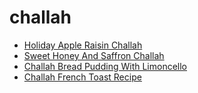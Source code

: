 # challah

 * [Holiday Apple Raisin Challah](index/h/holiday-apple-raisin-challah-368069.json)
 * [Sweet Honey And Saffron Challah](index/s/sweet-honey-and-saffron-challah-361129.json)
 * [Challah Bread Pudding With Limoncello](index/c/challah-bread-pudding-with-limoncello.json)
 * [Challah French Toast Recipe](index/c/challah-french-toast-recipe.json)
